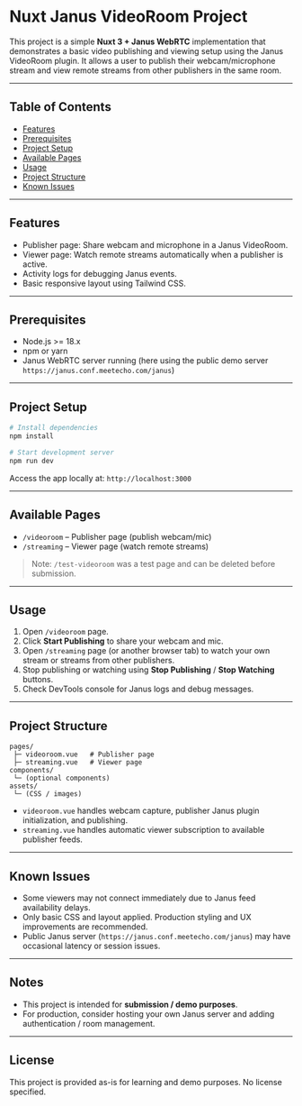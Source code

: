 # Nuxt Janus VideoRoom Project

This project is a simple **Nuxt 3 + Janus WebRTC** implementation that demonstrates a basic video publishing and viewing setup using the Janus VideoRoom plugin. It allows a user to publish their webcam/microphone stream and view remote streams from other publishers in the same room.

---

## Table of Contents

- [Features](#features)
- [Prerequisites](#prerequisites)
- [Project Setup](#project-setup)
- [Available Pages](#available-pages)
- [Usage](#usage)
- [Project Structure](#project-structure)
- [Known Issues](#known-issues)

---

## Features

- Publisher page: Share webcam and microphone in a Janus VideoRoom.
- Viewer page: Watch remote streams automatically when a publisher is active.
- Activity logs for debugging Janus events.
- Basic responsive layout using Tailwind CSS.

---

## Prerequisites

- Node.js >= 18.x
- npm or yarn
- Janus WebRTC server running (here using the public demo server `https://janus.conf.meetecho.com/janus`)

---

## Project Setup

```bash
# Install dependencies
npm install

# Start development server
npm run dev
```

Access the app locally at: `http://localhost:3000`

---

## Available Pages

- `/videoroom` – Publisher page (publish webcam/mic)
- `/streaming` – Viewer page (watch remote streams)

> Note: `/test-videoroom` was a test page and can be deleted before submission.

---

## Usage

1. Open `/videoroom` page.
2. Click **Start Publishing** to share your webcam and mic.
3. Open `/streaming` page (or another browser tab) to watch your own stream or streams from other publishers.
4. Stop publishing or watching using **Stop Publishing** / **Stop Watching** buttons.
5. Check DevTools console for Janus logs and debug messages.

---

## Project Structure

```
pages/
 ├─ videoroom.vue   # Publisher page
 ├─ streaming.vue   # Viewer page
components/
 └─ (optional components)
assets/
 └─ (CSS / images)
```

- `videoroom.vue` handles webcam capture, publisher Janus plugin initialization, and publishing.
- `streaming.vue` handles automatic viewer subscription to available publisher feeds.

---

## Known Issues

- Some viewers may not connect immediately due to Janus feed availability delays.
- Only basic CSS and layout applied. Production styling and UX improvements are recommended.
- Public Janus server (`https://janus.conf.meetecho.com/janus`) may have occasional latency or session issues.

---

## Notes

- This project is intended for **submission / demo purposes**.
- For production, consider hosting your own Janus server and adding authentication / room management.

---

## License

This project is provided as-is for learning and demo purposes. No license specified.

